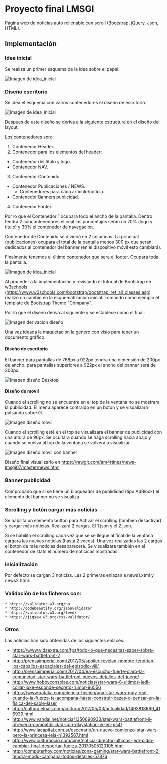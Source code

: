 # Proyecto final LMSGI #

Página web de noticias auto rellenable con scroll (Bootstrap, jQuery, Json, HTML).
 
## Implementación ##

### Idea inicial ###
Se realiza un primer esquema de la idea sobre el papel.

![Imagen de idea_inicial](doc/init.png)

### Diseño escritorio ###
Se idea el esquema con varios contenedores el diseño de escritorio.

![Imagen de idea_inicial](doc/design_desktop.jpg)

Despues de este diseño se deriva a la siguiente estructura en el diseño del layout.

Los contenedores son:

 1. Contenedor Header.
 2. Contenedor para los elementos del header:
   * Contenedor del título y logo.
   * Contenedor NAV.
 3. Contenedor Contenido:
   * Contenedor Publicaciones / NEWS.
     * Contenedores para cada articulo/noticia.
   * Contenedor Banners publicidad.
 4. Contenedor Footer.
 
Por lo que el Contenedor 1 ocupara todo el ancho de la pantalla. Dentro tendra 2 subcontenedores el cual los porcentajes seran un 70% (logo y título) y 30% el contenedor de navegación.

Contenedor de Contenido se dividirá en 2 columnas. La principal (publicaciones) ocupara el total de la pantalla menos 300 px que seran dedicados al contenedor del banner (en el dispositivo móvil esto cambiará).

Finalmente tenemos el último contenedor que sera el footer. Ocupará toda la pantalla.

![Imagen de idea_inicial](doc/esquema_final.png)

Al proceder a la implementación y revisando el tutorial de Bootstrap en w3schools (https://www.w3schools.com/bootstrap/bootstrap_ref_all_classes.asp) realizo un cambio en la esquematización inicial. Tomando como ejemplo el template de Bootstrap Theme "Company".

Por lo que el diseño deriva al siguiente y se establece como el final:

![Imagen derivacion diseño](doc/IMG_9487.JPG)

Una vez ideada la maquetación la genero con visio para tener un documento gráfico.

#### Diseño de escritorio ###
El banner para pantallas de 768px a 922px tendra una dimensión de 200px de ancho. para pantallas superiores a 922px el ancho del banner será de 300px.

![Imagen diseño Desktop](doc/DiseñoDesk.png)

#### Diseño de movil ###
Cuando el scrolling no se encuentre en el top de la ventana no se mostrara la publicidad. El menú aparece contraido en un boton y se visualizara pulsando sobre él.

![Imagen diseño movil](doc/DiseñoMov.png)

Cuando el scrolling esté en el top se visualizará el banner de publicidad con una altura de 90px. Se ocultara cuando se haga scrolling hacia abajo y cuando se vuelva al top de la ventana se volverá a visualizar.

![Imagen diseño movil con banner](doc/DiseñoMoovScrolling.png)

Diseño final visualizarlo en https://rawgit.com/am4rtinez/news-lmsgi07/master/news.html.

### Banner publicidad ###
Comprobado que si se tiene un bloqueador de publididad (tipo AdBlock) el elemento del banner no se visualiza.

### Scrolling y botón cargar más noticias ###

Se habilita un elemento button para Activar el scrolling (tambien desactivar) y cargar más noticias. Realizará 2 cargas. El 1.json y el 2.json.

Si se habilita el scrolling cada vez que se se llegue al final de la ventana cargara las nuevas noticias (hasta 2 veces). Una vez realizadas las 2 cargas el boton de más noticias desaparecerá. Se visualizara también en el contenedor de stats el número de noticicas mostradas.

### Inicialización ###
Por defecto se cargan 3 noticias. Las 2 primeras enlazan a news1.xtml y news2.html.

### Validación de los ficheros con: ###
	* https://validator.w3.org/nu
	* http://codebeautify.org/jsonvalidator
	* https://validator.w3.org/feed/
	* https://jigsaw.w3.org/css-validator/

### Otros ###
Las noticias han sido obtenidas de los siguientes enlaces:

  * https://www.vidaextra.com/fps/todo-lo-que-necesitas-saber-sobre-star-wars-battlefront-2
  * http://prensaimperial.com/2017/05/spoiler-revelan-nombre-tendrian-los-caballos-espaciales-del-episodio-viii/
  * http://prensaimperial.com/2017/04/ea-escucho-fuerte-claro-la-comunidad-star-wars-battlefront-nuevos-detalles-del-juego/
  * http://www.hobbyconsolas.com/noticias/star-wars-8-ultimos-jedi-collar-luke-esconde-secreto-rumor-96556
  * https://www.xataka.com/ciencia-ficcion/una-star-wars-muy-real-cuando-la-fuerza-te-acompana-hasta-construir-cazas-o-pensar-en-la-fisica-del-sable-laser
  * http://cultura.elpais.com/cultura/2017/05/03/actualidad/1493818669_416939.html
  * http://www.vandal.net/noticia/1350690933/star-wars-battlefront-ii-ofreceria-compatibilidad-con-playstation-vr-en-ps4/
  * http://www.lacapital.com.ar/escenario/un-nuevo-comienzo-star-wars-pero-la-princesa-leia-n1392567.html
  * http://www.culturaocio.com/cine/noticia-director-ultimos-jedi-pidio-cambiar-final-despertar-fuerza-20170505120105.html
  * http://computerhoy.com/noticias/zona-gaming/star-wars-battlefront-2-tendra-modo-campana-todos-detalles-57876
